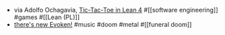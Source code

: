 - via Adolfo Ochagavia, [Tic-Tac-Toe in Lean 4](https://ochagavia.nl/blog/tic-tac-toe-meets-lean-4/) #[[software engineering]] #games #[[Lean (PL)]]
- [there's new Evoken!](https://evokenofficial.bandcamp.com/track/matins) #music #doom #metal #[[funeral doom]]
